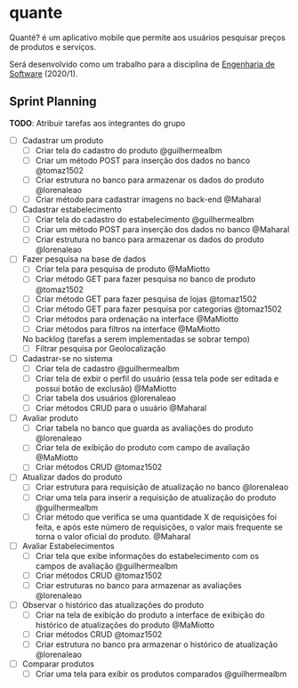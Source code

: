 # quante
Quanté? é um aplicativo mobile que permite aos usuários pesquisar preços de produtos e serviços. 

Será desenvolvido como um trabalho para a disciplina de [Engenharia de Software](https://github.com/aserg-ufmg/CursoEngenhariaSoftware) (2020/1).

## Sprint Planning

**TODO**: Atribuir tarefas aos integrantes do grupo

- [ ] Cadastrar um produto 
  - [ ] Criar tela do cadastro do produto @guilhermealbm
  - [ ] Criar um método POST para inserção dos dados no banco @tomaz1502
  - [ ] Criar estrutura no banco para armazenar os dados do produto @lorenaleao
  - [ ] Criar método para cadastrar imagens no back-end @Maharal

- [ ] Cadastrar estabelecimento
  - [ ] Criar tela do cadastro do estabelecimento @guilhermealbm
  - [ ] Criar um método POST para inserção dos dados no banco @Maharal
  - [ ] Criar estrutura no banco para armazenar os dados do produto @lorenaleao

- [ ] Fazer pesquisa na base de dados
  - [ ] Criar tela para pesquisa de produto @MaMiotto
  - [ ] Criar método GET para fazer pesquisa no banco de produto @tomaz1502
  - [ ] Criar método GET para fazer pesquisa de lojas @tomaz1502
  - [ ] Criar método GET para fazer pesquisa por categorias @tomaz1502
  - [ ] Criar métodos para ordenação na interface @MaMiotto
  - [ ] Criar métodos para filtros na interface @MaMiotto

  No backlog (tarefas a serem implementadas se sobrar tempo)
  - [ ] Filtrar pesquisa por Geolocalização

- [ ] Cadastrar-se no sistema
  - [ ] Criar tela de cadastro @guilhermealbm
  - [ ] Criar tela de exbir o perfil do usuário (essa tela pode ser editada e possui botão de exclusão) @MaMiotto
  - [ ] Criar tabela dos usuários @lorenaleao
  - [ ] Criar métodos CRUD para o usuário @Maharal

- [ ] Avaliar produto
  - [ ] Criar tabela no banco que guarda as avaliações do produto @lorenaleao
  - [ ] Criar tela de exibição do produto com campo de avaliação @MaMiotto
  - [ ] Criar métodos CRUD @tomaz1502

- [ ] Atualizar dados do produto
  - [ ] Criar estrutura para requisição de atualização no banco @lorenaleao
  - [ ] Criar uma tela para inserir a requisição de atualização do produto @guilhermealbm
  - [ ] Criar método que verifica se uma quantidade X de requisições foi feita, e após este número de requisições, o valor mais frequente se torna o valor oficial do produto. @Maharal

- [ ] Avaliar Estabelecimentos
  - [ ] Criar tela que exibe informações do estabelecimento com os campos de avaliação @guilhermealbm
  - [ ] Criar métodos CRUD @tomaz1502
  - [ ] Criar estruturas no banco para armazenar as avaliações @lorenaleao

- [ ] Observar o histórico das atualizações do produto
  - [ ] Criar na tela de exibição do produto a interface de exibição do histórico de atualizações do produto @MaMiotto
  - [ ] Criar métodos CRUD @tomaz1502
  - [ ] Criar estrutura no banco pra armazenar o histórico de atualização @lorenaleao

- [ ] Comparar produtos
  - [ ] Criar uma tela para exibir os produtos comparados @guilhermealbm
